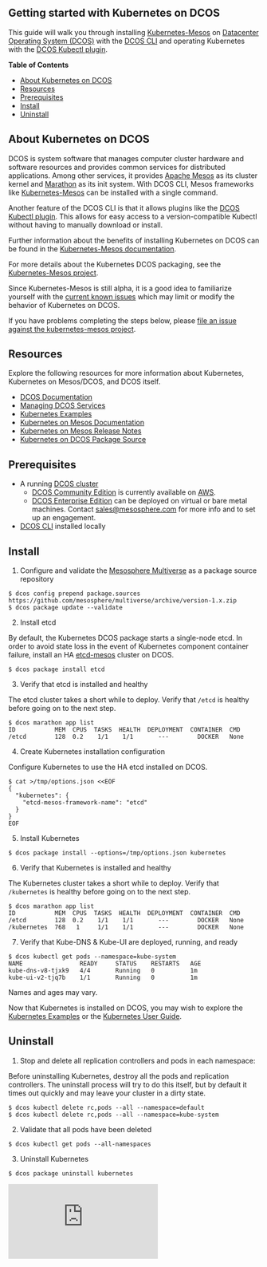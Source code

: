 <!-- BEGIN MUNGE: UNVERSIONED_WARNING -->


<!-- END MUNGE: UNVERSIONED_WARNING -->
Getting started with Kubernetes on DCOS
----------------------------------------

This guide will walk you through installing [Kubernetes-Mesos](https://github.com/mesosphere/kubernetes-mesos) on [Datacenter Operating System (DCOS)](https://mesosphere.com/product/) with the [DCOS CLI](https://github.com/mesosphere/dcos-cli) and operating Kubernetes with the [DCOS Kubectl plugin](https://github.com/mesosphere/dcos-kubectl).

**Table of Contents**

- [About Kubernetes on DCOS](#about-kubernetes-on-dcos)
- [Resources](#resources)
- [Prerequisites](#prerequisites)
- [Install](#install)
- [Uninstall](#uninstall)


## About Kubernetes on DCOS

DCOS is system software that manages computer cluster hardware and software resources and provides common services for distributed applications. Among other services, it provides [Apache Mesos](http://mesos.apache.org/) as its cluster kernel and [Marathon](https://mesosphere.github.io/marathon/) as its init system. With DCOS CLI, Mesos frameworks like [Kubernetes-Mesos](https://github.com/mesosphere/kubernetes-mesos) can be installed with a single command.

Another feature of the DCOS CLI is that it allows plugins like the [DCOS Kubectl plugin](https://github.com/mesosphere/dcos-kubectl). This allows for easy access to a version-compatible Kubectl without having to manually download or install.

Further information about the benefits of installing Kubernetes on DCOS can be found in the [Kubernetes-Mesos documentation](../../contrib/mesos/README.md).

For more details about the Kubernetes DCOS packaging, see the [Kubernetes-Mesos project](https://github.com/mesosphere/kubernetes-mesos).

Since Kubernetes-Mesos is still alpha, it is a good idea to familiarize yourself with the [current known issues](../../contrib/mesos/docs/issues.md) which may limit or modify the behavior of Kubernetes on DCOS.

If you have problems completing the steps below, please [file an issue against the kubernetes-mesos project](https://github.com/mesosphere/kubernetes-mesos/issues).


## Resources

Explore the following resources for more information about Kubernetes, Kubernetes on Mesos/DCOS, and DCOS itself.

- [DCOS Documentation](https://docs.mesosphere.com/)
- [Managing DCOS Services](https://docs.mesosphere.com/services/kubernetes/)
- [Kubernetes Examples](../../examples/README.md)
- [Kubernetes on Mesos Documentation](../../contrib/mesos/README.md)
- [Kubernetes on Mesos Release Notes](https://github.com/mesosphere/kubernetes-mesos/releases)
- [Kubernetes on DCOS Package Source](https://github.com/mesosphere/kubernetes-mesos)


## Prerequisites

- A running [DCOS cluster](https://mesosphere.com/product/)
  - [DCOS Community Edition](https://docs.mesosphere.com/install/) is currently available on [AWS](https://mesosphere.com/amazon/).
  - [DCOS Enterprise Edition](https://mesosphere.com/product/) can be deployed on virtual or bare metal machines. Contact sales@mesosphere.com for more info and to set up an engagement.
- [DCOS CLI](https://docs.mesosphere.com/install/cli/) installed locally


## Install

1. Configure and validate the [Mesosphere Multiverse](https://github.com/mesosphere/multiverse) as a package source repository

  ```
  $ dcos config prepend package.sources https://github.com/mesosphere/multiverse/archive/version-1.x.zip
  $ dcos package update --validate
  ```

2. Install etcd

  By default, the Kubernetes DCOS package starts a single-node etcd. In order to avoid state loss in the event of Kubernetes component container failure, install an HA [etcd-mesos](https://github.com/mesosphere/etcd-mesos) cluster on DCOS.

  ```
  $ dcos package install etcd
  ```

3. Verify that etcd is installed and healthy

  The etcd cluster takes a short while to deploy. Verify that `/etcd` is healthy before going on to the next step.

  ```
  $ dcos marathon app list
  ID           MEM  CPUS  TASKS  HEALTH  DEPLOYMENT  CONTAINER  CMD
  /etcd        128  0.2    1/1    1/1       ---        DOCKER   None
  ```

4. Create Kubernetes installation configuration

  Configure Kubernetes to use the HA etcd installed on DCOS.

  ```
  $ cat >/tmp/options.json <<EOF
  {
    "kubernetes": {
      "etcd-mesos-framework-name": "etcd"
    }
  }
  EOF
  ```

5. Install Kubernetes

  ```
  $ dcos package install --options=/tmp/options.json kubernetes
  ```

6. Verify that Kubernetes is installed and healthy

  The Kubernetes cluster takes a short while to deploy. Verify that `/kubernetes` is healthy before going on to the next step.

  ```
  $ dcos marathon app list
  ID           MEM  CPUS  TASKS  HEALTH  DEPLOYMENT  CONTAINER  CMD
  /etcd        128  0.2    1/1    1/1       ---        DOCKER   None
  /kubernetes  768   1     1/1    1/1       ---        DOCKER   None
  ```

7. Verify that Kube-DNS & Kube-UI are deployed, running, and ready

  ```
  $ dcos kubectl get pods --namespace=kube-system
  NAME                READY     STATUS    RESTARTS   AGE
  kube-dns-v8-tjxk9   4/4       Running   0          1m
  kube-ui-v2-tjq7b    1/1       Running   0          1m
  ```

  Names and ages may vary.


Now that Kubernetes is installed on DCOS, you may wish to explore the [Kubernetes Examples](../../examples/README.md) or the [Kubernetes User Guide](../user-guide/README.md).


## Uninstall

1. Stop and delete all replication controllers and pods in each namespace:

  Before uninstalling Kubernetes, destroy all the pods and replication controllers. The uninstall process will try to do this itself, but by default it times out quickly and may leave your cluster in a dirty state.

  ```
  $ dcos kubectl delete rc,pods --all --namespace=default
  $ dcos kubectl delete rc,pods --all --namespace=kube-system
  ```

2. Validate that all pods have been deleted

  ```
  $ dcos kubectl get pods --all-namespaces
  ```

3. Uninstall Kubernetes

  ```
  $ dcos package uninstall kubernetes
  ```




<!-- BEGIN MUNGE: IS_VERSIONED -->
<!-- TAG IS_VERSIONED -->
<!-- END MUNGE: IS_VERSIONED -->


<!-- BEGIN MUNGE: GENERATED_ANALYTICS -->
[![Analytics](https://kubernetes-site.appspot.com/UA-36037335-10/GitHub/docs/getting-started-guides/dcos.md?pixel)]()
<!-- END MUNGE: GENERATED_ANALYTICS -->
